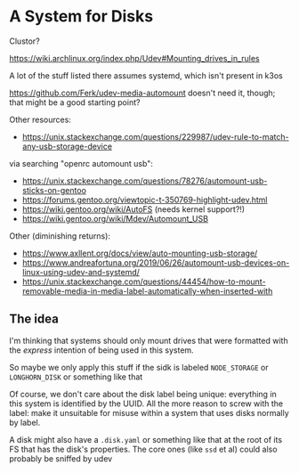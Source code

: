 # A System for Disks

Clustor?

https://wiki.archlinux.org/index.php/Udev#Mounting_drives_in_rules

A lot of the stuff listed there assumes systemd, which isn't present in k3os

https://github.com/Ferk/udev-media-automount doesn't need it, though; that might be a good starting point?

Other resources:

- https://unix.stackexchange.com/questions/229987/udev-rule-to-match-any-usb-storage-device

via searching "openrc automount usb":

- https://unix.stackexchange.com/questions/78276/automount-usb-sticks-on-gentoo
- https://forums.gentoo.org/viewtopic-t-350769-highlight-udev.html
- https://wiki.gentoo.org/wiki/AutoFS (needs kernel support?!)
- https://wiki.gentoo.org/wiki/Mdev/Automount_USB

Other (diminishing returns):

- https://www.axllent.org/docs/view/auto-mounting-usb-storage/
- https://www.andreafortuna.org/2019/06/26/automount-usb-devices-on-linux-using-udev-and-systemd/
- https://unix.stackexchange.com/questions/44454/how-to-mount-removable-media-in-media-label-automatically-when-inserted-with

## The idea

I'm thinking that systems should only mount drives that were formatted with the *express* intention of being used in this system.

So maybe we only apply this stuff if the sidk is labeled `NODE_STORAGE` or `LONGHORN_DISK` or something like that

Of course, we don't care about the disk label being unique: everything in this system is identified by the UUID. All the more reason to screw with the label: make it unsuitable for misuse within a system that uses disks normally by label.

A disk might also have a `.disk.yaml` or something like that at the root of its FS that has the disk's properties. The core ones (like `ssd` et al) could also probably be sniffed by udev

